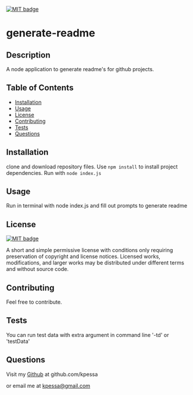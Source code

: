 <a href="https://choosealicense.com/licenses/mit"><img src="https://img.shields.io/badge/license-MIT-yellow" alt="MIT badge"></a>
  # generate-readme
  
## Description
A node application to generate readme's for github projects.

## Table of Contents
* [Installation](#installation)
* [Usage](#usage)
* [License](#license)
* [Contributing](#contributing)
* [Tests](#tests)
* [Questions](#questions)

## Installation
clone and download repository files.  Use <code>npm install</code> to install project dependencies.  Run with <code>node index.js</code>

## Usage
Run in terminal with node index.js and fill out prompts to generate readme

## License
<a href="https://choosealicense.com/licenses/mit"><img src="https://img.shields.io/badge/license-MIT-yellow" alt="MIT badge"></a>
  <p>A short and simple permissive license with conditions only requiring preservation of copyright and license notices. Licensed works, modifications, and larger works may be distributed under different terms and without source code.</p>

## Contributing
Feel free to contribute.

## Tests
You can run test data with extra argument in command line '-td' or 'testData'

## Questions
Visit my [Github](http://www.github.com/kpessa) at github.com/kpessa

or
email me at [kpessa@gmail.com](mailto:kpessa@gmail.com)
  